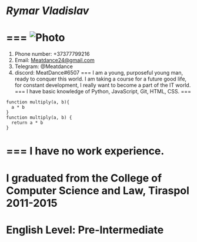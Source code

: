 # ***Rymar Vladislav***

===
![Photo](https://sun9-5.userapi.com/s/v1/ig2/0PSn8a8OMYTxgZ_kdy1O2xEHSzWwuYY3l3p2NYaZqr4AwuOOndikxfjMQhQW_SgSawijNH6mmzbhCeofZU31pjII.jpg?size=607x1080&quality=96&type=album)
===
1. Phone number: +37377799216
2. Email: Meatdance24@gmail.com
3. Telegram: @Meatdance
4. discord: MeatDance#6507
===
I am a young, purposeful young man, ready to conquer this world. I am taking a course for a future good life, for constant development, I really want to become a part of the IT world.
===
I have basic knowledge of Python, JavaScript, Git, HTML, CSS.
===
```
function multiply(a, b){
  a * b
}
function multiply(a, b) {
  return a * b
}
```
===
I have no work experience.
===
I graduated from the College of Computer Science and Law, Tiraspol 2011-2015
===
English Level: Pre-Intermediate
===